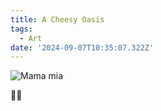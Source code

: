 ```yaml
---
title: A Cheesy Oasis
tags:
  - Art
date: '2024-09-07T10:35:07.322Z'
---
```


![Mama mia](http://res.cloudinary.com/cpadilla/image/upload/v1725658558/chrisdpadilla/blog/art/iye3fldv0eh1nmh8fb3d.jpg)

🍕🌵
